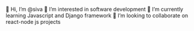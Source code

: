 👋 Hi, I’m @siva
👀 I’m interested in software development
🌱 I’m currently learning Javascript and Django framework
💞️ I’m looking to collaborate on react-node js projects
